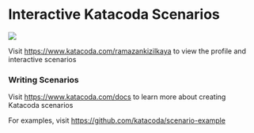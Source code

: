 # Interactive Katacoda Scenarios

[![](http://shields.katacoda.com/katacoda/ramazankizilkaya/count.svg)](https://www.katacoda.com/ramazankizilkaya "Get your profile on Katacoda.com")

Visit https://www.katacoda.com/ramazankizilkaya to view the profile and interactive scenarios

### Writing Scenarios
Visit https://www.katacoda.com/docs to learn more about creating Katacoda scenarios

For examples, visit https://github.com/katacoda/scenario-example
